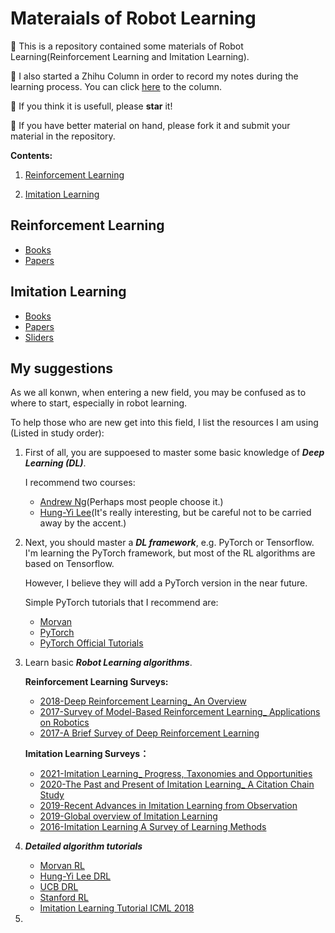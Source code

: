 # Materaials of Robot Learning

:loudspeaker: This is a repository contained some materials of Robot Learning(Reinforcement Learning and Imitation Learning). 

:beer: I also started a Zhihu Column in order to record my notes during the learning process. You can click [here](https://www.zhihu.com/column/c_1400541332461391872) to the column.

:pray: If you think it is usefull, please **star** it!

:raising_hand: If you have better material on hand, please fork it and submit your material in the repository.

**Contents:** 

  1. [Reinforcement Learning](#reinforcement-learning)  
  
  2. [Imitation Learning](#imitation-learning)

 ## Reinforcement Learning
  * [Books](https://github.com/RayYoh/RobotLearning/tree/main/Reinforcement%20Learning/Books)  
  * [Papers](https://github.com/RayYoh/RobotLearning/tree/main/Reinforcement%20Learning/Papers) 
 
 
 ## Imitation Learning
  * [Books](https://github.com/RayYoh/RobotLearning/tree/main/Imitation%20Learning/Books)
  * [Papers](https://github.com/RayYoh/RobotLearning/tree/main/Imitation%20Learning/Papers)
  * [Sliders](https://github.com/RayYoh/RobotLearning/tree/main/Imitation%20Learning/Sliders)
## My suggestions

As we all konwn, when entering a new field, you may be confused as to where to start, especially in robot learning.
 
To help those who are new get into this field, I list the resources I am using (Listed in study order):
 
1. First of all, you are suppoesed to master some basic knowledge of ***Deep Learning (DL)***.
   
   I recommend two courses:  
    * [Andrew Ng](https://www.bilibili.com/video/BV164411b7dx?from=search&seid=3367987119980368879)(Perhaps most people choose it.)
    * [Hung-Yi Lee](https://www.bilibili.com/video/BV1JK4y1D7Wb)(It's really interesting, but be careful not to be carried away by the accent.)
 
2. Next, you should master a ***DL framework***, e.g. PyTorch or Tensorflow. I'm learning the PyTorch framework, but most of the RL algorithms are based on Tensorflow.

   However, I believe they will add a PyTorch version in the near future.

   Simple PyTorch tutorials that I recommend are:
    * [Morvan](https://www.bilibili.com/video/BV1Vx411j7kT)
    * [PyTorch](https://www.bilibili.com/video/BV1Rv411y7oE)
    * [PyTorch Official Tutorials](https://pytorch.org/tutorials/)

3. Learn basic ***Robot Learning algorithms***.  

   **Reinforcement Learning Surveys:**
    * [2018-Deep Reinforcement Learning_ An Overview](https://github.com/RayYoh/RobotLearning/blob/main/Reinforcement%20Learning/Papers/2018-Deep%20Reinforcement%20Learning_%20An%20Overview.pdf)
    * [2017-Survey of Model-Based Reinforcement Learning_ Applications on Robotics](https://github.com/RayYoh/RobotLearning/blob/main/Reinforcement%20Learning/Papers/2017-Survey%20of%20Model-Based%20Reinforcement%20Learning_%20Applications%20on%20Robotics.pdf)
    * [2017-A Brief Survey of Deep Reinforcement Learning](https://github.com/RayYoh/RobotLearning/blob/main/Reinforcement%20Learning/Papers/2017-A%20Brief%20Survey%20of%20Deep%20Reinforcement%20Learning.pdf)  
    
   **Imitation Learning Surveys：**
    * [2021-Imitation Learning_ Progress, Taxonomies and Opportunities](https://github.com/RayYoh/RobotLearning/blob/main/Imitation%20Learning/Papers/2021-Imitation%20Learning_%20Progress%2C%20Taxonomies%20and%20Opportunities.pdf)
    * [2020-The Past and Present of Imitation Learning_ A Citation Chain Study](https://github.com/RayYoh/RobotLearning/blob/main/Imitation%20Learning/Papers/2020-The%20Past%20and%20Present%20of%20Imitation%20Learning_%20A%20Citation%20Chain%20Study.pdf)
    * [2019-Recent Advances in Imitation Learning from Observation](https://github.com/RayYoh/RobotLearning/blob/main/Imitation%20Learning/Papers/2019-Recent%20Advances%20in%20Imitation%20Learning%20from%20Observation.pdf)
    * [2019-Global overview of Imitation Learning](https://github.com/RayYoh/RobotLearning/blob/main/Imitation%20Learning/Papers/2019-Global%20overview%20of%20Imitation%20Learning.pdf)
    * [2016-Imitation Learning A Survey of Learning Methods](https://github.com/RayYoh/RobotLearning/blob/main/Imitation%20Learning/Papers/2016-Imitation%20Learning%20A%20Survey%20of%20Learning%20Methods.pdf)

4. ***Detailed algorithm tutorials***
    * [Morvan RL](https://www.bilibili.com/video/BV13W411Y75P?p=18)
    * [Hung-Yi Lee DRL](https://www.bilibili.com/video/BV1MW411w79n?p=1)
    * [UCB DRL](https://www.bilibili.com/video/BV1dJ411W78A)
    * [Stanford RL](https://www.bilibili.com/video/BV1sb411s7eQ)
    * [Imitation Learning Tutorial ICML 2018](https://www.bilibili.com/video/BV1eb411a7qP)

5. 

